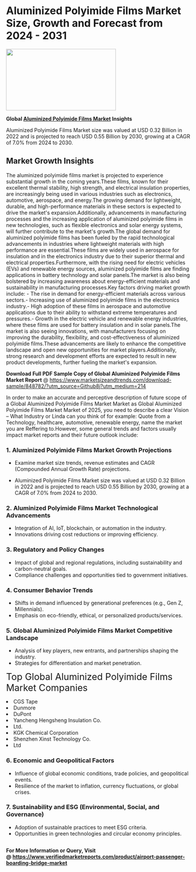 <H1>Aluminized Polyimide Films Market Size, Growth and Forecast from 2024 - 2031</H1><img class="aligncenter size-medium wp-image-584254" src="https://thirdeyenews.in/wp-content/uploads/2024/09/Global-Market-Research-300x168.jpeg" alt="" width="300" height="168" /><p><strong>Global&nbsp;<a href="https://www.marketsizeandtrends.com/download-sample/848782/?utm_source=Github8j?utm_medium=214">Aluminized Polyimide Films Market</a> Insights</strong></p><p>Aluminized Polyimide Films Market size was valued at USD 0.32 Billion in 2022 and is projected to reach USD 0.55 Billion by 2030, growing at a CAGR of 7.0% from 2024 to 2030.</p><p><h2>Market Growth Insights</h2> The aluminized polyimide films market is projected to experience substantial growth in the coming years.These films, known for their excellent thermal stability, high strength, and electrical insulation properties, are increasingly being used in various industries such as electronics, automotive, aerospace, and energy.The growing demand for lightweight, durable, and high-performance materials in these sectors is expected to drive the market's expansion.Additionally, advancements in manufacturing processes and the increasing application of aluminized polyimide films in new technologies, such as flexible electronics and solar energy systems, will further contribute to the market's growth.The global demand for aluminized polyimide films has been fueled by the rapid technological advancements in industries where lightweight materials with high performance are essential.These films are widely used in aerospace for insulation and in the electronics industry due to their superior thermal and electrical properties.Furthermore, with the rising need for electric vehicles (EVs) and renewable energy sources, aluminized polyimide films are finding applications in battery technology and solar panels.The market is also being bolstered by increasing awareness about energy-efficient materials and sustainability in manufacturing processes.Key factors driving market growth include: - The rise in demand for energy-efficient materials across various sectors.- Increasing use of aluminized polyimide films in the electronics industry.- High adoption of these films in aerospace and automotive applications due to their ability to withstand extreme temperatures and pressures.- Growth in the electric vehicle and renewable energy industries, where these films are used for battery insulation and in solar panels.The market is also seeing innovations, with manufacturers focusing on improving the durability, flexibility, and cost-effectiveness of aluminized polyimide films.These advancements are likely to enhance the competitive landscape and open new opportunities for market players.Additionally, strong research and development efforts are expected to result in new product developments, further fueling the market's expansion.<p><span class=""><strong>Download Full PDF Sample Copy of Global Aluminized Polyimide Films Market Report</strong> @ <a href="https://www.marketsizeandtrends.com/download-sample/848782/?utm_source=Github8j?utm_medium=214" target="_blank">https://www.marketsizeandtrends.com/download-sample/848782/?utm_source=Github8j?utm_medium=214</a></span></p><p>In order to make an accurate and perceptive description of future scope of a Global&nbsp;Aluminized Polyimide Films Market Market as Global&nbsp;Aluminized Polyimide Films Market Market of 2025, you need to describe a clear Vision &ndash; What Industry or Linda can you think of for example: Quote from a Technology, healthcare, automotive, renewable energy, name the market you are Reffering to.However, some general trends and factors usually impact market reports and their future outlook include:</p><h3>1.&nbsp;<strong>Aluminized Polyimide Films Market Growth Projections</strong></h3><ul><li>Examine market size trends, revenue estimates and CAGR (Compounded Annual Growth Rate) projections.</li><li><p>Aluminized Polyimide Films Market size was valued at USD 0.32 Billion in 2022 and is projected to reach USD 0.55 Billion by 2030, growing at a CAGR of 7.0% from 2024 to 2030.</p></li></ul><h3>2.&nbsp;<strong>Aluminized Polyimide Films Market Technological Advancements</strong></h3><ul><li>Integration of AI, IoT, blockchain, or automation in the industry.</li><li>Innovations driving cost reductions or improving efficiency.</li></ul><h3>3.&nbsp;<strong>Regulatory and Policy Changes</strong></h3><ul><li>Impact of global and regional regulations, including sustainability and carbon-neutral goals.</li><li>Compliance challenges and opportunities tied to government initiatives.</li></ul><h3>4.&nbsp;<strong>Consumer Behavior Trends</strong></h3><ul><li>Shifts in demand influenced by generational preferences (e.g., Gen Z, Millennials).</li><li>Emphasis on eco-friendly, ethical, or personalized products/services.</li></ul><h3>5.&nbsp;<strong>Global Aluminized Polyimide Films Market Competitive Landscape</strong></h3><ul><li>Analysis of key players, new entrants, and partnerships shaping the industry.</li><li>Strategies for differentiation and market penetration.</li></ul><p data-pm-slice="1 1 []"><span style="color: inherit; font-family: inherit; font-size: 25px;">Top Global Aluminized Polyimide Films Market Companies</span></p><div class="" data-test-id=""><p><li>CGS Tape</li><li> Dunmore</li><li> DuPont</li><li> Yancheng Hengsheng Insulation Co.</li><li> Ltd.</li><li> KGK Chemical Corporation</li><li> Shenzhen Xinst Technology Co.</li><li>Ltd</li></p></div><h3>6.&nbsp;<strong>Economic and Geopolitical Factors</strong></h3><ul><li>Influence of global economic conditions, trade policies, and geopolitical events.</li><li>Resilience of the market to inflation, currency fluctuations, or global crises.</li></ul><h3>7.&nbsp;<strong>Sustainability and ESG (Environmental, Social, and Governance)</strong></h3><ul><li>Adoption of sustainable practices to meet ESG criteria.</li><li>Opportunities in green technologies and circular economy principles.</li></ul><h2><strong style="font-size: 14px;">For More Information or Query, Visit @&nbsp;</strong><a style="background-color: #ffffff; font-size: 14px;" href="https://www.marketsizeandtrends.com/report/aluminized-polyimide-films-market/" target="_blank">https://www.verifiedmarketreports.com/product/airport-passenger-boarding-bridge-market</a></h2>